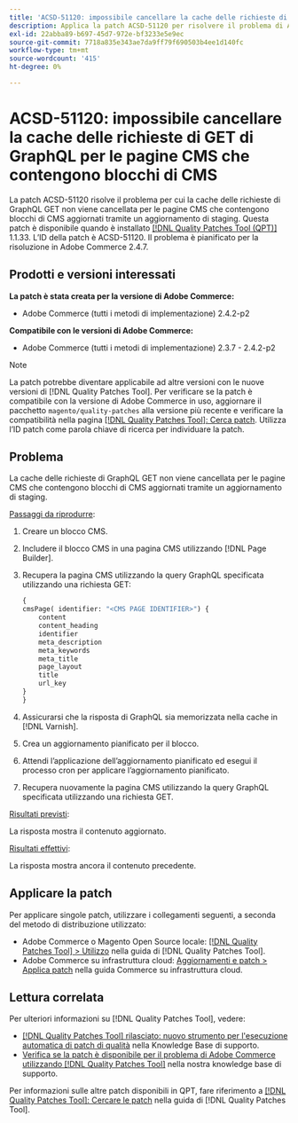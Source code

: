 ```yaml
---
title: 'ACSD-51120: impossibile cancellare la cache delle richieste di GET di GraphQL per le pagine CMS che contengono blocchi di CMS'
description: Applica la patch ACSD-51120 per risolvere il problema di Adobe Commerce, per cui la cache delle richieste GraphQL GET non viene cancellata per le pagine CMS che contengono blocchi CMS.
exl-id: 22abba89-b697-45d7-972e-bf3233e5e9ec
source-git-commit: 7718a835e343ae7da9ff79f690503b4ee1d140fc
workflow-type: tm+mt
source-wordcount: '415'
ht-degree: 0%

---
```


# ACSD-51120: impossibile cancellare la cache delle richieste di GET di GraphQL per le pagine CMS che contengono blocchi di CMS

La patch ACSD-51120 risolve il problema per cui la cache delle richieste di GraphQL GET non viene cancellata per le pagine CMS che contengono blocchi di CMS aggiornati tramite un aggiornamento di staging. Questa patch è disponibile quando è installato [[!DNL Quality Patches Tool (QPT)]](/help/announcements/adobe-commerce-announcements/magento-quality-patches-released-new-tool-to-self-serve-quality-patches.md) 1.1.33. L’ID della patch è ACSD-51120. Il problema è pianificato per la risoluzione in Adobe Commerce 2.4.7.

## Prodotti e versioni interessati

**La patch è stata creata per la versione di Adobe Commerce:**

* Adobe Commerce (tutti i metodi di implementazione) 2.4.2-p2

**Compatibile con le versioni di Adobe Commerce:**

* Adobe Commerce (tutti i metodi di implementazione) 2.3.7 - 2.4.2-p2

>[!NOTE]
>
>La patch potrebbe diventare applicabile ad altre versioni con le nuove versioni di [!DNL Quality Patches Tool]. Per verificare se la patch è compatibile con la versione di Adobe Commerce in uso, aggiornare il pacchetto `magento/quality-patches` alla versione più recente e verificare la compatibilità nella pagina [[!DNL Quality Patches Tool]: Cerca patch](https://experienceleague.adobe.com/tools/commerce-quality-patches/index.html). Utilizza l’ID patch come parola chiave di ricerca per individuare la patch.

## Problema

La cache delle richieste di GraphQL GET non viene cancellata per le pagine CMS che contengono blocchi di CMS aggiornati tramite un aggiornamento di staging.

<u>Passaggi da riprodurre</u>:

1. Creare un blocco CMS.
1. Includere il blocco CMS in una pagina CMS utilizzando [!DNL Page Builder].
1. Recupera la pagina CMS utilizzando la query GraphQL specificata utilizzando una richiesta GET:

   ```GraphQL
   {
   cmsPage( identifier: "<CMS PAGE IDENTIFIER>") {
       content
       content_heading
       identifier
       meta_description
       meta_keywords
       meta_title
       page_layout
       title
       url_key
   }
   }
   ```

1. Assicurarsi che la risposta di GraphQL sia memorizzata nella cache in [!DNL Varnish].
1. Crea un aggiornamento pianificato per il blocco.
1. Attendi l’applicazione dell’aggiornamento pianificato ed esegui il processo cron per applicare l’aggiornamento pianificato.
1. Recupera nuovamente la pagina CMS utilizzando la query GraphQL specificata utilizzando una richiesta GET.

<u>Risultati previsti</u>:

La risposta mostra il contenuto aggiornato.

<u>Risultati effettivi</u>:

La risposta mostra ancora il contenuto precedente.

## Applicare la patch

Per applicare singole patch, utilizzare i collegamenti seguenti, a seconda del metodo di distribuzione utilizzato:

* Adobe Commerce o Magento Open Source locale: [[!DNL Quality Patches Tool] > Utilizzo](https://experienceleague.adobe.com/docs/commerce-operations/tools/quality-patches-tool/usage.html) nella guida di [!DNL Quality Patches Tool].
* Adobe Commerce su infrastruttura cloud: [Aggiornamenti e patch > Applica patch](https://experienceleague.adobe.com/docs/commerce-cloud-service/user-guide/develop/upgrade/apply-patches.html) nella guida Commerce su infrastruttura cloud.


## Lettura correlata

Per ulteriori informazioni su [!DNL Quality Patches Tool], vedere:

* [[!DNL Quality Patches Tool] rilasciato: nuovo strumento per l&#39;esecuzione automatica di patch di qualità](/help/announcements/adobe-commerce-announcements/magento-quality-patches-released-new-tool-to-self-serve-quality-patches.md) nella Knowledge Base di supporto.
* [Verifica se la patch è disponibile per il problema di Adobe Commerce utilizzando  [!DNL Quality Patches Tool]](/help/support-tools/patches-available-in-qpt-tool/check-patch-for-magento-issue-with-magento-quality-patches.md) nella nostra knowledge base di supporto.

Per informazioni sulle altre patch disponibili in QPT, fare riferimento a [[!DNL Quality Patches Tool]: Cercare le patch](https://experienceleague.adobe.com/tools/commerce-quality-patches/index.html) nella guida di [!DNL Quality Patches Tool].

